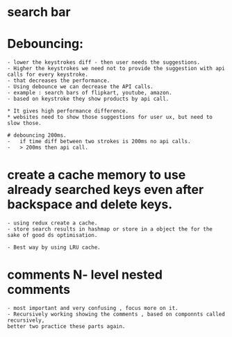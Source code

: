 # search bar 

# Debouncing:
    - lower the keystrokes diff - then user needs the suggestions.
    - Higher the keystrokes we need not to provide the suggestion with api calls for every keystroke.
    - that decreases the performance. 
    - Using debounce we can decrease the API calls.
    - example : search bars of flipkart, youtube, amazon. 
    - based on keystroke they show products by api call.

    * It gives high performance difference. 
    * websites need to show those suggestions for user ux, but need to slow those.

    # debouncing 200ms.
    -   if time diff between two strokes is 200ms no api calls.
    -   > 200ms then api call. 

# create a cache memory to use already searched keys even after backspace and delete keys.
    - using redux create a cache.
    - store search results in hashmap or store in a object the for the sake of good ds optimisation.

    - Best way by using LRU cache.


# comments N- level nested comments
    - most important and very confusing , focus more on it. 
    - Recursively working showing the comments , based on componnts called recursively, 
    better two practice these parts again.

